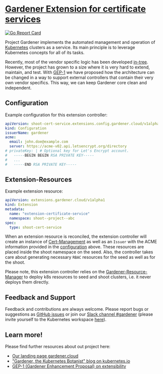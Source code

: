 # [Gardener Extension for certificate services](https://gardener.cloud)

[![Go Report Card](https://goreportcard.com/badge/github.com/gardener/gardener-extension-shoot-cert-service)](https://goreportcard.com/report/github.com/gardener/gardener-extension-shoot-cert-service)

Project Gardener implements the automated management and operation of [Kubernetes](https://kubernetes.io/) clusters as a service. Its main principle is to leverage Kubernetes concepts for all of its tasks.

Recently, most of the vendor specific logic has been developed [in-tree](https://github.com/gardener/gardener). However, the project has grown to a size where it is very hard to extend, maintain, and test. With [GEP-1](https://github.com/gardener/gardener/blob/master/docs/proposals/01-extensibility.md) we have proposed how the architecture can be changed in a way to support external controllers that contain their very own vendor specifics. This way, we can keep Gardener core clean and independent.

## Configuration

Example configuration for this extension controller:

```yaml
apiVersion: shoot-cert-service.extensions.config.gardener.cloud/v1alpha1
kind: Configuration
issuerName: gardener
acme:
  email: john.doe@example.com
  server: https://acme-v02.api.letsencrypt.org/directory
# privateKey: | # Optional key for Let's Encrypt account.
#   -----BEGIN BEGIN RSA PRIVATE KEY-----
#   ...
#   -----END RSA PRIVATE KEY-----
```

## Extension-Resources

Example extension resource:

```yaml
apiVersion: extensions.gardener.cloud/v1alpha1
kind: Extension
metadata:
  name: "extension-certificate-service"
  namespace: shoot--project--abc
spec:
  type: shoot-cert-service
```

When an extension resource is reconciled, the extension controller will create an instance of [Cert-Management](https://github.com/gardener/cert-management) as well as an `Issuer` with the ACME information provided in the [configuration](#Configuration) above. These resources are placed inside the shoot namespace on the seed. Also, the controller takes care about generating necessary `RBAC` resources for the seed as well as for the shoot.

Please note, this extension controller relies on the [Gardener-Resource-Manager](https://github.com/gardener/gardener-resource-manager) to deploy k8s resources to seed and shoot clusters, i.e. it never deploys them directly.

## Feedback and Support

Feedback and contributions are always welcome. Please report bugs or suggestions as [GitHub issues](https://github.com/gardener/gardener-extension-shoot-cert-service/issues) or join our [Slack channel #gardener](https://kubernetes.slack.com/messages/gardener) (please invite yourself to the Kubernetes workspace [here](http://slack.k8s.io)).

## Learn more!

Please find further resources about out project here:

* [Our landing page gardener.cloud](https://gardener.cloud/)
* ["Gardener, the Kubernetes Botanist" blog on kubernetes.io](https://kubernetes.io/blog/2018/05/17/gardener/)
* [GEP-1 (Gardener Enhancement Proposal) on extensibility](https://github.com/gardener/gardener/blob/master/docs/proposals/01-extensibility.md)
